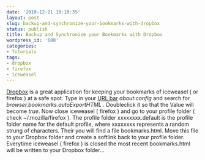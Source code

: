 ```yaml
---
date: '2010-12-21 10:18:35'
layout: post
slug: backup-and-synchronize-your-bookmarks-with-dropbox
status: publish
title: Backup and Synchronize your Bookmarks with Dropbox
wordpress_id: '688'
categories:
- Tutorials
tags:
- dropbox
- firefox
- iceweasel
---
```


[Dropbox](https://www.dropbox.com/referrals/NTQxNDE3MDA5?src=global0) is a great application for keeping your bookmarks of iceweasel ( or firefox ) at a safe spot.
Type in your [URL bar](http://en.wikipedia.org/wiki/Address_bar) _about:config_ and search for _browser.bookmarks.autoExportHTML_ . Doubleclick it so that the Value will become _true_. Now close iceweasel ( firefox ) and go to your profile folder ( check ~/.mozilla/firefox ). The profile folder xxxxxxxx.default  is the profile folder name for the default profile, where xxxxxxxx represents a random strung of characters. Their you will find a file bookmarks.html. Move this file to your Dropbox folder and create a softlink back to your profile folder. Everytime iceweasel ( firefox ) is closed the most recent bookmarks.html will be written to your Dropbox folder...
